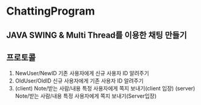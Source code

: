 # ChattingProgram
## JAVA SWING & Multi Thread를 이용한 채팅 만들기
## 프로토콜
1. NewUser/NewID
  기존 사용자에게 신규 사용자 ID 알려주기
2. OldUser/OldID
  신규 사용자에게 기존 사용자 ID 알려주기
3. (client) Note/받는 사람/내용
  특정 사용자에게 쪽지 보내기(client 입장)
   (server) Note/받는 사람/내용
   특정 사용자에게 쪽지 보내기(Server입장)
  
  

